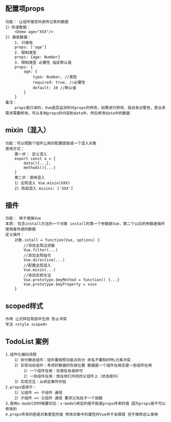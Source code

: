 ## 配置项props
    功能： 让组件接受外部传过来的数据
    1）传递数据：
        <Demo age="XXX"/>
    2) 接收数据：
        1. 只接收
        props: ['age']
        2. 限制类型
        props: {age: Number}
        3. 限制类型 必要性 指定默认值
        props: {
            age: {
                type: Number, //类型
                required: true, //必要性
                default: 10 //默认值
            }
        }
    备注：
        props是只读的，Vue底层监测你对props的修改，如果进行修改，就会发出警告，若业务需求需要修改，可以复制props的内容到data中，然后修改data中的数据

## mixin（混入）
    功能：可以把数个组件公用的配置提取成一个混入对象
    使用方式：
        第一步： 定义混入
        export const a = {
            data(){...},
            methods(){...}
        }
        第二步：使用混入
        1）全局混入 Vue.mixin(XXX)
        2) 局部混入 mixins: ['XXX']

## 插件
    功能： 用于增强Vue
    本质: 包含install方法的一个对象 install的第一个参数是Vue，第二个以后的参数是插件使用者传递的数据
    定义插件：
        对象.intall = function(Vue, options) {
            //添加全局过滤器
            Vue.filter(...)
            //添加全局指令
            Vue.directive(...)
            //配置全局混入
            Vue.mixin(...)
            //添加实例方法
            Vue.prototype.$myMethod = function() {...}
            Vue.prototype.$myProperty = xxxx
        }

## scoped样式
    作用 让式样在局部中生效 防止冲突
    写法 <style scoped>

## TodoList 案例
    1.组件化编码流程
        1）拆分静态组件：组件要按照功能点拆分 命名不要和HTML元素冲突
        2）实现动态组件：考虑好数据的存放位置 数据是一个组件在用还是一些组件在用
            1）一个组件在用：存放在自身即可
            2）一些组件在用：放在他们共同的父组件上（状态提升）
        3）实现交互：从绑定事件开始
    2.props适用于：
        1）父组件 => 子组件 通信
        2）子组件 => 父组件 通信 要求父先给子一个函数
    3.使用v-model的时候要切记：v-model绑定的值不能是props传来的值 因为props是不可以修改的
    4.props传来的若是对象类型的值 修改对象中的属性时Vue并不会报错 但不推荐这么使用
    